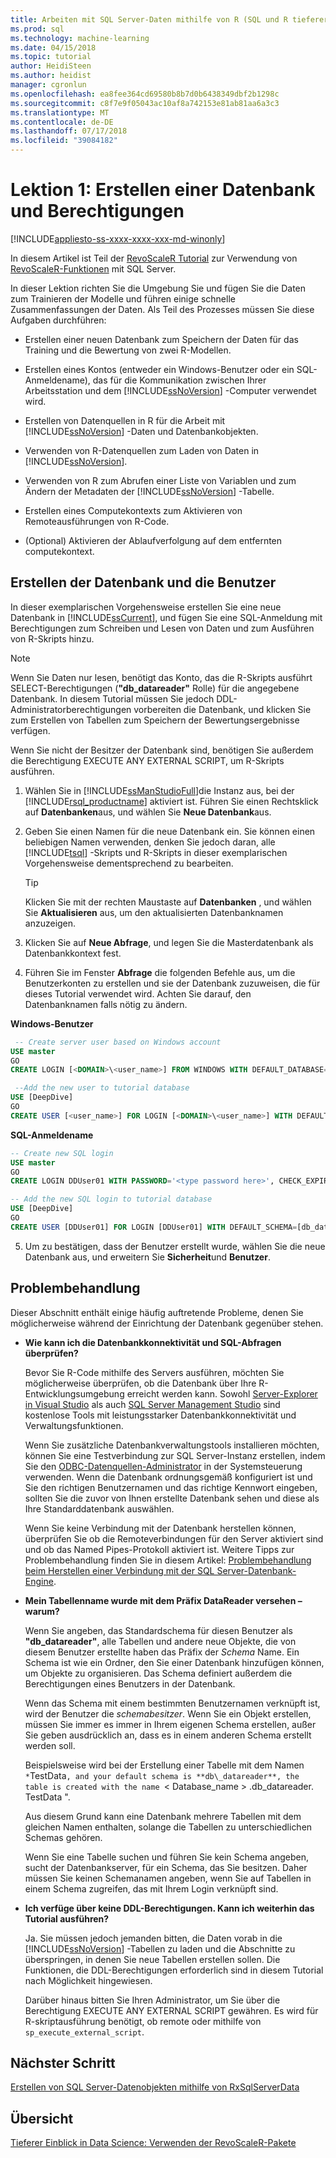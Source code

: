 ```yaml
---
title: Arbeiten mit SQL Server-Daten mithilfe von R (SQL und R tieferer) | Microsoft-Dokumentation
ms.prod: sql
ms.technology: machine-learning
ms.date: 04/15/2018
ms.topic: tutorial
author: HeidiSteen
ms.author: heidist
manager: cgronlun
ms.openlocfilehash: ea8fee364cd69580b8b7d0b6438349dbf2b1298c
ms.sourcegitcommit: c8f7e9f05043ac10af8a742153e81ab81aa6a3c3
ms.translationtype: MT
ms.contentlocale: de-DE
ms.lasthandoff: 07/17/2018
ms.locfileid: "39084182"
---
```

# <a name="lesson-1-create-a-database-and-permissions"></a>Lektion 1: Erstellen einer Datenbank und Berechtigungen
[!INCLUDE[appliesto-ss-xxxx-xxxx-xxx-md-winonly](../../includes/appliesto-ss-xxxx-xxxx-xxx-md-winonly.md)]

In diesem Artikel ist Teil der [RevoScaleR Tutorial](deepdive-data-science-deep-dive-using-the-revoscaler-packages.md) zur Verwendung von [RevoScaleR-Funktionen](https://docs.microsoft.com/machine-learning-server/r-reference/revoscaler/revoscaler) mit SQL Server.

In dieser Lektion richten Sie die Umgebung Sie und fügen Sie die Daten zum Trainieren der Modelle und führen einige schnelle Zusammenfassungen der Daten. Als Teil des Prozesses müssen Sie diese Aufgaben durchführen:
  
- Erstellen einer neuen Datenbank zum Speichern der Daten für das Training und die Bewertung von zwei R-Modellen.
  
- Erstellen eines Kontos (entweder ein Windows-Benutzer oder ein SQL-Anmeldename), das für die Kommunikation zwischen Ihrer Arbeitsstation und dem [!INCLUDE[ssNoVersion](../../includes/ssnoversion-md.md)] -Computer verwendet wird.
  
- Erstellen von Datenquellen in R für die Arbeit mit [!INCLUDE[ssNoVersion](../../includes/ssnoversion-md.md)] -Daten und Datenbankobjekten.
  
- Verwenden von R-Datenquellen zum Laden von Daten in [!INCLUDE[ssNoVersion](../../includes/ssnoversion-md.md)].
  
- Verwenden von R zum Abrufen einer Liste von Variablen und zum Ändern der Metadaten der [!INCLUDE[ssNoVersion](../../includes/ssnoversion-md.md)] -Tabelle.
  
- Erstellen eines Computekontexts zum Aktivieren von Remoteausführungen von R-Code.
  
- (Optional) Aktivieren der Ablaufverfolgung auf dem entfernten computekontext.
  
## <a name="create-the-database-and-user"></a>Erstellen der Datenbank und die Benutzer

In dieser exemplarischen Vorgehensweise erstellen Sie eine neue Datenbank in [!INCLUDE[ssCurrent](../../includes/sscurrent-md.md)], und fügen Sie eine SQL-Anmeldung mit Berechtigungen zum Schreiben und Lesen von Daten und zum Ausführen von R-Skripts hinzu.

> [!NOTE]
> Wenn Sie Daten nur lesen, benötigt das Konto, das die R-Skripts ausführt SELECT-Berechtigungen (**"db_datareader"** Rolle) für die angegebene Datenbank. In diesem Tutorial müssen Sie jedoch DDL-Administratorberechtigungen vorbereiten die Datenbank, und klicken Sie zum Erstellen von Tabellen zum Speichern der Bewertungsergebnisse verfügen.
> 
> Wenn Sie nicht der Besitzer der Datenbank sind, benötigen Sie außerdem die Berechtigung EXECUTE ANY EXTERNAL SCRIPT, um R-Skripts ausführen.

1. Wählen Sie in [!INCLUDE[ssManStudioFull](../../includes/ssmanstudiofull-md.md)]die Instanz aus, bei der [!INCLUDE[rsql_productname](../../includes/rsql-productname-md.md)] aktiviert ist. Führen Sie einen Rechtsklick auf **Datenbanken**aus, und wählen Sie **Neue Datenbank**aus.
  
2. Geben Sie einen Namen für die neue Datenbank ein. Sie können einen beliebigen Namen verwenden, denken Sie jedoch daran, alle [!INCLUDE[tsql](../../includes/tsql-md.md)] -Skripts und R-Skripts in dieser exemplarischen Vorgehensweise dementsprechend zu bearbeiten.
  
    > [!TIP]
    > Klicken Sie mit der rechten Maustaste auf **Datenbanken** , und wählen Sie **Aktualisieren** aus, um den aktualisierten Datenbanknamen anzuzeigen.
  
3. Klicken Sie auf **Neue Abfrage**, und legen Sie die Masterdatenbank als Datenbankkontext fest.
  
4. Führen Sie im Fenster **Abfrage** die folgenden Befehle aus, um die Benutzerkonten zu erstellen und sie der Datenbank zuzuweisen, die für dieses Tutorial verwendet wird. Achten Sie darauf, den Datenbanknamen falls nötig zu ändern.
  
**Windows-Benutzer**
  
```SQL
 -- Create server user based on Windows account
USE master
GO
CREATE LOGIN [<DOMAIN>\<user_name>] FROM WINDOWS WITH DEFAULT_DATABASE=[DeepDive]

 --Add the new user to tutorial database
USE [DeepDive]
GO
CREATE USER [<user_name>] FOR LOGIN [<DOMAIN>\<user_name>] WITH DEFAULT_SCHEMA=[db_datareader]
```

**SQL-Anmeldename**

```SQL
-- Create new SQL login
USE master
GO
CREATE LOGIN DDUser01 WITH PASSWORD='<type password here>', CHECK_EXPIRATION=OFF, CHECK_POLICY=OFF;

-- Add the new SQL login to tutorial database
USE [DeepDive]
GO
CREATE USER [DDUser01] FOR LOGIN [DDUser01] WITH DEFAULT_SCHEMA=[db_datareader]
```

5. Um zu bestätigen, dass der Benutzer erstellt wurde, wählen Sie die neue Datenbank aus, und erweitern Sie **Sicherheit**und **Benutzer**.

## <a name="troubleshooting"></a>Problembehandlung

Dieser Abschnitt enthält einige häufig auftretende Probleme, denen Sie möglicherweise während der Einrichtung der Datenbank gegenüber stehen.

- **Wie kann ich die Datenbankkonnektivität und SQL-Abfragen überprüfen?**
  
    Bevor Sie R-Code mithilfe des Servers ausführen, möchten Sie möglicherweise überprüfen, ob die Datenbank über Ihre R-Entwicklungsumgebung erreicht werden kann. Sowohl [Server-Explorer in Visual Studio](https://msdn.microsoft.com/library/x603htbk.aspx) als auch [SQL Server Management Studio](../../ssms/download-sql-server-management-studio-ssms.md) sind kostenlose Tools mit leistungsstarker Datenbankkonnektivität und Verwaltungsfunktionen.
  
    Wenn Sie zusätzliche Datenbankverwaltungstools installieren möchten, können Sie eine Testverbindung zur SQL Server-Instanz erstellen, indem Sie den [ODBC-Datenquellen-Administrator](https://msdn.microsoft.com/library/ms714024.aspx) in der Systemsteuerung verwenden. Wenn die Datenbank ordnungsgemäß konfiguriert ist und Sie den richtigen Benutzernamen und das richtige Kennwort eingeben, sollten Sie die zuvor von Ihnen erstellte Datenbank sehen und diese als Ihre Standarddatenbank auswählen.
  
    Wenn Sie keine Verbindung mit der Datenbank herstellen können, überprüfen Sie ob die Remoteverbindungen für den Server aktiviert sind und ob das Named Pipes-Protokoll aktiviert ist. Weitere Tipps zur Problembehandlung finden Sie in diesem Artikel: [Problembehandlung beim Herstellen einer Verbindung mit der SQL Server-Datenbank-Engine](https://docs.microsoft.com/sql/database-engine/configure-windows/troubleshoot-connecting-to-the-sql-server-database-engine).
  
- **Mein Tabellenname wurde mit dem Präfix DataReader versehen – warum?**
  
    Wenn Sie angeben, das Standardschema für diesen Benutzer als **"db_datareader"**, alle Tabellen und andere neue Objekte, die von diesem Benutzer erstellte haben das Präfix der *Schema* Name. Ein Schema ist wie ein Ordner, den Sie einer Datenbank hinzufügen können, um Objekte zu organisieren. Das Schema definiert außerdem die Berechtigungen eines Benutzers in der Datenbank.
  
    Wenn das Schema mit einem bestimmten Benutzernamen verknüpft ist, wird der Benutzer die _schemabesitzer_. Wenn Sie ein Objekt erstellen, müssen Sie immer es immer in Ihrem eigenen Schema erstellen, außer Sie geben ausdrücklich an, dass es in einem anderen Schema erstellt werden soll.
  
    Beispielsweise wird bei der Erstellung einer Tabelle mit dem Namen `*`TestData`, and your default schema is **db\_datareader**, the table is created with the name `< Database_name > .db_datareader. TestData ".
  
    Aus diesem Grund kann eine Datenbank mehrere Tabellen mit dem gleichen Namen enthalten, solange die Tabellen zu unterschiedlichen Schemas gehören.
   
    Wenn Sie eine Tabelle suchen und führen Sie kein Schema angeben, sucht der Datenbankserver, für ein Schema, das Sie besitzen. Daher müssen Sie keinen Schemanamen angeben, wenn Sie auf Tabellen in einem Schema zugreifen, das mit Ihrem Login verknüpft sind.
  
- **Ich verfüge über keine DDL-Berechtigungen. Kann ich weiterhin das Tutorial ausführen?**
  
    Ja. Sie müssen jedoch jemanden bitten, die Daten vorab in die [!INCLUDE[ssNoVersion](../../includes/ssnoversion-md.md)] -Tabellen zu laden und die Abschnitte zu überspringen, in denen Sie neue Tabellen erstellen sollen. Die Funktionen, die DDL-Berechtigungen erforderlich sind in diesem Tutorial nach Möglichkeit hingewiesen.

    Darüber hinaus bitten Sie Ihren Administrator, um Sie über die Berechtigung EXECUTE ANY EXTERNAL SCRIPT gewähren. Es wird für R-skriptausführung benötigt, ob remote oder mithilfe von `sp_execute_external_script`.

## <a name="next-step"></a>Nächster Schritt

[Erstellen von SQL Server-Datenobjekten mithilfe von RxSqlServerData](../../advanced-analytics/tutorials/deepdive-create-sql-server-data-objects-using-rxsqlserverdata.md)

## <a name="overview"></a>Übersicht

[Tieferer Einblick in Data Science: Verwenden der RevoScaleR-Pakete](../../advanced-analytics/tutorials/deepdive-data-science-deep-dive-using-the-revoscaler-packages.md)



